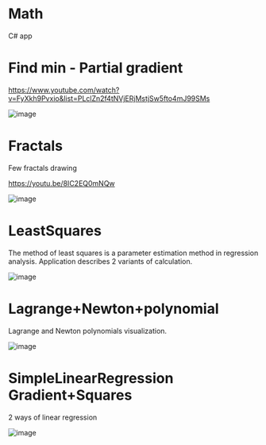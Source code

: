# Math
C# app

# Find min - Partial gradient

https://www.youtube.com/watch?v=FyXkh9Pvxio&list=PLclZn2f4tNVjERjMstjSw5fto4mJ99SMs

![image](https://github.com/tltrus/MATH/assets/77125487/8fb1ac33-c5a3-43c3-b543-35d50610a803)


# Fractals
Few fractals drawing

https://youtu.be/8IC2EQ0mNQw

![image](https://github.com/tltrus/MATH/assets/77125487/31a19d7a-c58f-4b77-a776-513943c06760)


# LeastSquares
The method of least squares is a parameter estimation method in regression analysis.
Application describes 2 variants of calculation.

![image](https://github.com/tltrus/MATH/assets/77125487/de1a1313-0163-4e82-b591-a507d39af877)


# Lagrange+Newton+polynomial
Lagrange and Newton polynomials visualization.

![image](https://github.com/tltrus/MATH/assets/77125487/c6c538f7-6a6b-4741-a8e3-c2410f08958a)


# SimpleLinearRegression Gradient+Squares
2 ways of linear regression

![image](https://github.com/tltrus/MATH/assets/77125487/ea342da9-7db1-49a5-bf13-1ee0bbe98c2d)

